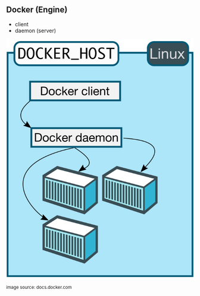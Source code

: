 ## Docker (Engine)

* client
* daemon (server)

![docker architecture](images/linux-docker-host.svg)

<small>image source: docs.docker.com</small>
